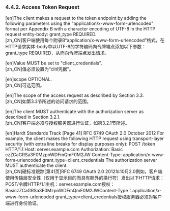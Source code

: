 ### 4.4.2. Access Token Request  

[en]The client makes a request to the token endpoint by adding the following parameters using the "application/x-www-form-urlencoded" format per Appendix B with a character encoding of UTF-8 in the HTTP request entity-body: grant_type REQUIRED.  
[zh_CN]客户端使用每个附录B“application/x-www-form-urlencoded”格式，在HTTP请求实体-body中以UTF-8的字符编码向令牌端点添加以下参数：grant_type REQUIRED，从而向令牌端点发出请求。  
  

[en]Value MUST be set to "client_credentials".  
[zh_CN]值必须设置为“clitl凭据”。  
  

[en]scope OPTIONAL.  
[zh_CN]可选范围。  
  

[en]The scope of the access request as described by Section 3.3.  
[zh_CN]如第3.3节所述的访问请求的范围。  
  

[en]The client MUST authenticate with the authorization server as described in Section 3.2.1.  
[zh_CN]客户端必须与授权服务器进行认证，如第3.2.1节所述。  
  

[en]Hardt Standards Track [Page 41] RFC 6749 OAuth 2.0 October 2012 For example, the client makes the following HTTP request using transport-layer security (with extra line breaks for display purposes only): POST /token HTTP/1.1 Host: server.example.com Authorization: Basic czZCaGRSa3F0MzpnWDFmQmF0M2JW Content-Type: application/x-www-form-urlencoded grant_type=client_credentials The authorization server MUST authenticate the client.  
[zh_CN]硬标准跟踪[第41页]RFC 6749 OAuth 2.0 2012年10月2.0例如，客户端使用传输层安全性（仅用于显示目的而具有额外的换行符）发出以下HTTP请求：POST/令牌HTTP/1.1主机：server.example.com授权：BasiczZCaGRSa3F0MzpnWDFmQmF0M2JWContent-Type：application/x-www-form-urlencoded grant_type=client_credentials授权服务器必须对客户端进行身份验证。  
  



